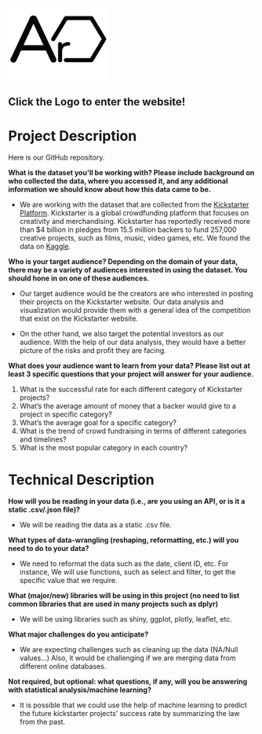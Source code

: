 [<img src="www/Ar.png" width= 200px height=150px
     alt="Kickstarter Data Visualization"
/>]( https://yutianlei.shinyapps.io/Yutian-Kickstarer-Project/)
## Click the Logo to enter the website!

# Project Description
Here is our GitHub repository.

**What is the dataset you'll be working with?  Please include background on who collected the data, where you accessed it, and any additional information we should know about how this data came to be.**

- We are working with the dataset that are collected from the [Kickstarter Platform](https://www.kickstarter.com). Kickstarter is a global crowdfunding platform that focuses on creativity and merchandising. Kickstarter has reportedly received more than $4 billion in pledges from 15.5 million backers to fund 257,000 creative projects, such as films, music, video games, etc.
We found the data on [Kaggle](https://www.kaggle.com/kemical/kickstarter-projects).

**Who is your target audience?  Depending on the domain of your data, there may be a variety of audiences interested in using the dataset.  You should hone in on one of these audiences.**
	
- Our target audience would be the creators are who interested in posting their projects on the Kickstarter website. Our data analysis and visualization would provide them with a general idea of the competition that exist on the Kickstarter website. 

- On the other hand, we also target the potential investors as our audience. With the help of our data analysis, they would have a better picture of the risks and profit they are facing. 


**What does your audience want to learn from your data?  Please list out at least 3 specific questions that your project will answer for your audience.**

1. What is the successful rate for each different category of Kickstarter projects?
2. What’s the average amount of money that a backer would give to a project in specific category?
3. What’s the average goal for a specific category?
4. What is the trend of crowd fundraising in terms of different categories and timelines?
5. What is the most popular category in each country?

# Technical Description
**How will you be reading in your data (i.e., are you using an API, or is it a static .csv/.json file)?**

- We will be reading the data as a static .csv file.

**What types of data-wrangling (reshaping, reformatting, etc.) will you need to do to your data?**
- We need to reformat the data such as the date, client ID, etc. For instance, We will use functions, such as select and filter, to get the specific value that we require.

**What (major/new) libraries will be using in this project (no need to list common libraries that are used in many projects such as dplyr)**

- We will be using libraries such as shiny, ggplot, plotly, leaflet, etc.

**What major challenges do you anticipate?**

- We are expecting challenges such as cleaning up the data (NA/Null values...)
Also, it would be challenging if we are merging data from different online databases. 

**Not required, but optional: what questions, if any, will you be answering with statistical analysis/machine learning?**

- It is possible that we could use the help of machine learning to predict the future kickstarter projects’ success rate by summarizing the law from the past.
